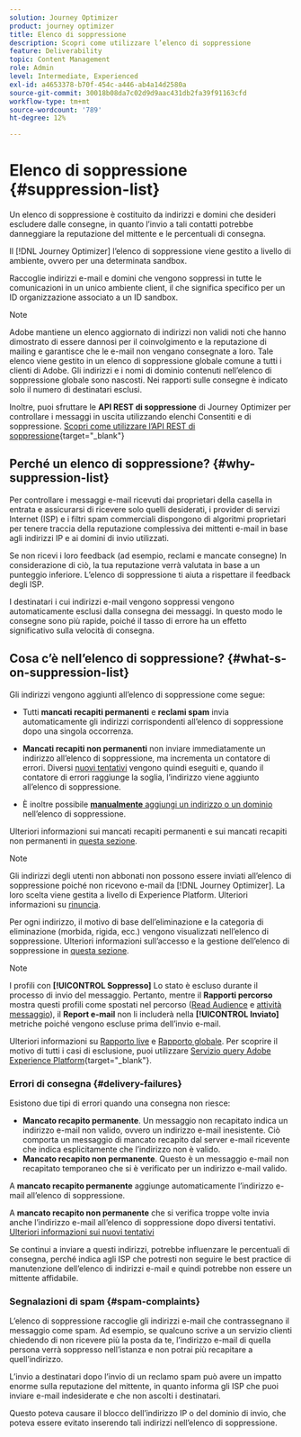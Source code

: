 ```yaml
---
solution: Journey Optimizer
product: journey optimizer
title: Elenco di soppressione
description: Scopri come utilizzare l’elenco di soppressione
feature: Deliverability
topic: Content Management
role: Admin
level: Intermediate, Experienced
exl-id: a4653378-b70f-454c-a446-ab4a14d2580a
source-git-commit: 30018b08da7c02d9d9aac431db2fa39f91163cfd
workflow-type: tm+mt
source-wordcount: '789'
ht-degree: 12%

---
```


# Elenco di soppressione {#suppression-list}

Un elenco di soppressione è costituito da indirizzi e domini che desideri escludere dalle consegne, in quanto l’invio a tali contatti potrebbe danneggiare la reputazione del mittente e le percentuali di consegna.

Il [!DNL Journey Optimizer] l’elenco di soppressione viene gestito a livello di ambiente, ovvero per una determinata sandbox.

Raccoglie indirizzi e-mail e domini che vengono soppressi in tutte le comunicazioni in un unico ambiente client, il che significa specifico per un ID organizzazione associato a un ID sandbox.

>[!NOTE]
>
>Adobe mantiene un elenco aggiornato di indirizzi non validi noti che hanno dimostrato di essere dannosi per il coinvolgimento e la reputazione di mailing e garantisce che le e-mail non vengano consegnate a loro. Tale elenco viene gestito in un elenco di soppressione globale comune a tutti i clienti di Adobe. Gli indirizzi e i nomi di dominio contenuti nell’elenco di soppressione globale sono nascosti. Nei rapporti sulle consegne è indicato solo il numero di destinatari esclusi.

Inoltre, puoi sfruttare le **API REST di soppressione** di Journey Optimizer per controllare i messaggi in uscita utilizzando elenchi Consentiti e di soppressione. [Scopri come utilizzare l’API REST di soppressione](https://developer.adobe.com/journey-optimizer-apis/references/suppression/){target="_blank"}

## Perché un elenco di soppressione? {#why-suppression-list}

Per controllare i messaggi e-mail ricevuti dai proprietari della casella in entrata e assicurarsi di ricevere solo quelli desiderati, i provider di servizi Internet (ISP) e i filtri spam commerciali dispongono di algoritmi proprietari per tenere traccia della reputazione complessiva dei mittenti e-mail in base agli indirizzi IP e ai domini di invio utilizzati.

Se non ricevi i loro feedback (ad esempio, reclami e mancate consegne) In considerazione di ciò, la tua reputazione verrà valutata in base a un punteggio inferiore. L’elenco di soppressione ti aiuta a rispettare il feedback degli ISP.

I destinatari i cui indirizzi e-mail vengono soppressi vengono automaticamente esclusi dalla consegna dei messaggi. In questo modo le consegne sono più rapide, poiché il tasso di errore ha un effetto significativo sulla velocità di consegna.

## Cosa c’è nell’elenco di soppressione? {#what-s-on-suppression-list}

Gli indirizzi vengono aggiunti all’elenco di soppressione come segue:

* Tutti **mancati recapiti permanenti** e **reclami spam** invia automaticamente gli indirizzi corrispondenti all’elenco di soppressione dopo una singola occorrenza.

* **Mancati recapiti non permanenti** non inviare immediatamente un indirizzo all’elenco di soppressione, ma incrementa un contatore di errori. Diversi [nuovi tentativi](../configuration/retries.md) vengono quindi eseguiti e, quando il contatore di errori raggiunge la soglia, l’indirizzo viene aggiunto all’elenco di soppressione.

* È inoltre possibile [**manualmente** aggiungi un indirizzo o un dominio](../configuration/manage-suppression-list.md#add-addresses-and-domains) nell’elenco di soppressione.

Ulteriori informazioni sui mancati recapiti permanenti e sui mancati recapiti non permanenti in [questa sezione](#delivery-failures).

>[!NOTE]
>
>Gli indirizzi degli utenti non abbonati non possono essere inviati all’elenco di soppressione poiché non ricevono e-mail da [!DNL Journey Optimizer]. La loro scelta viene gestita a livello di Experience Platform. Ulteriori informazioni su [rinuncia](../privacy/opt-out.md).

Per ogni indirizzo, il motivo di base dell’eliminazione e la categoria di eliminazione (morbida, rigida, ecc.) vengono visualizzati nell’elenco di soppressione. Ulteriori informazioni sull’accesso e la gestione dell’elenco di soppressione in [questa sezione](../configuration/manage-suppression-list.md).

>[!NOTE]
>
>I profili con **[!UICONTROL Soppresso]** Lo stato è escluso durante il processo di invio del messaggio. Pertanto, mentre il **Rapporti percorso** mostra questi profili come spostati nel percorso ([Read Audience](../building-journeys/read-audience.md) e [attività messaggio](../building-journeys/journeys-message.md)), il **Report e-mail** non li includerà nella **[!UICONTROL Inviato]** metriche poiché vengono escluse prima dell’invio e-mail.
>
>Ulteriori informazioni su [Rapporto live](../reports/live-report.md) e [Rapporto globale](../reports/global-report.md). Per scoprire il motivo di tutti i casi di esclusione, puoi utilizzare [Servizio query Adobe Experience Platform](https://experienceleague.adobe.com/docs/experience-platform/query/api/getting-started.html){target="_blank"}.

### Errori di consegna {#delivery-failures}

Esistono due tipi di errori quando una consegna non riesce:

* **Mancato recapito permanente**. Un messaggio non recapitato indica un indirizzo e-mail non valido, ovvero un indirizzo e-mail inesistente. Ciò comporta un messaggio di mancato recapito dal server e-mail ricevente che indica esplicitamente che l’indirizzo non è valido.
* **Mancato recapito non permanente**. Questo è un messaggio e-mail non recapitato temporaneo che si è verificato per un indirizzo e-mail valido.

A **mancato recapito permanente** aggiunge automaticamente l’indirizzo e-mail all’elenco di soppressione.

A **mancato recapito non permanente** <!--or an **ignored** error--> che si verifica troppe volte invia anche l’indirizzo e-mail all’elenco di soppressione dopo diversi tentativi. [Ulteriori informazioni sui nuovi tentativi](../configuration/retries.md)

Se continui a inviare a questi indirizzi, potrebbe influenzare le percentuali di consegna, perché indica agli ISP che potresti non seguire le best practice di manutenzione dell’elenco di indirizzi e-mail e quindi potrebbe non essere un mittente affidabile.

### Segnalazioni di spam {#spam-complaints}

L’elenco di soppressione raccoglie gli indirizzi e-mail che contrassegnano il messaggio come spam. Ad esempio, se qualcuno scrive a un servizio clienti chiedendo di non ricevere più la posta da te, l’indirizzo e-mail di quella persona verrà soppresso nell’istanza e non potrai più recapitare a quell’indirizzo.

L’invio a destinatari dopo l’invio di un reclamo spam può avere un impatto enorme sulla reputazione del mittente, in quanto informa gli ISP che puoi inviare e-mail indesiderate e che non ascolti i destinatari.

Questo poteva causare il blocco dell’indirizzo IP o del dominio di invio, che poteva essere evitato inserendo tali indirizzi nell’elenco di soppressione.

